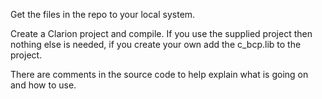 Get the files in the repo to your local system.

Create a Clarion project and compile.  If you use the supplied project then nothing else is needed, if you create your own add the c_bcp.lib to the project.

There are comments in the source code to help explain what is going on and how to use.